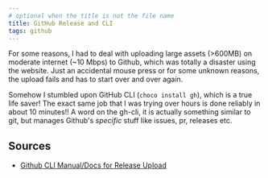 ```yaml
---
# optional when the title is not the file name
title: GitHub Release and CLI
tags: github
---
```


For some reasons, I had to deal with uploading large assets (>600MB) on moderate internet (~10 Mbps) to Github,
which was totally a disaster using the website.
Just an accidental mouse press or for some unknown reasons, the upload fails and has to start over and over again.

Somehow I stumbled upon GitHub CLI (`choco install gh`),
which is a true life saver!
The exact same job that I was trying over hours is done reliably in about 10 minutes!!
A word on the gh-cli, it is actually something similar to git, 
but manages Github's *specific* stuff like issues, pr, releases etc.

## Sources
- [Github CLI Manual/Docs for Release Upload][gh upload ref]

[gh upload ref]: https://cli.github.com/manual/gh_release_upload
